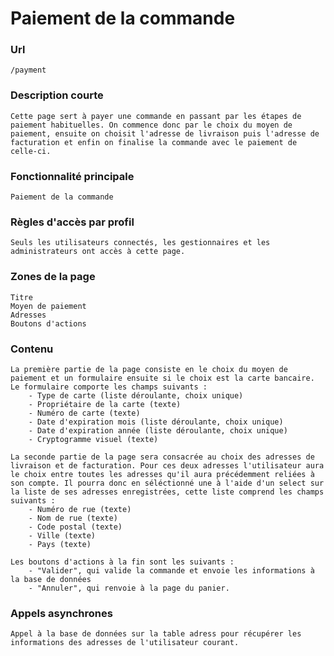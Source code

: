 # Paiement de la commande

### Url
    /payment

### Description courte
    Cette page sert à payer une commande en passant par les étapes de paiement habituelles. On commence donc par le choix du moyen de paiement, ensuite on choisit l'adresse de livraison puis l'adresse de facturation et enfin on finalise la commande avec le paiement de celle-ci.

### Fonctionnalité principale
    Paiement de la commande

### Règles d'accès par profil
    Seuls les utilisateurs connectés, les gestionnaires et les administrateurs ont accès à cette page.

### Zones de la page
    Titre
    Moyen de paiement
    Adresses
    Boutons d'actions

### Contenu
    La première partie de la page consiste en le choix du moyen de paiement et un formulaire ensuite si le choix est la carte bancaire. Le formulaire comporte les champs suivants :
        - Type de carte (liste déroulante, choix unique)
        - Propriétaire de la carte (texte)
        - Numéro de carte (texte)
        - Date d'expiration mois (liste déroulante, choix unique)
        - Date d'expiration année (liste déroulante, choix unique)
        - Cryptogramme visuel (texte)
    
    La seconde partie de la page sera consacrée au choix des adresses de livraison et de facturation. Pour ces deux adresses l'utilisateur aura le choix entre toutes les adresses qu'il aura précédemment reliées à son compte. Il pourra donc en séléctionné une à l'aide d'un select sur la liste de ses adresses enregistrées, cette liste comprend les champs suivants :
        - Numéro de rue (texte)
        - Nom de rue (texte)
        - Code postal (texte)
        - Ville (texte)
        - Pays (texte)
    
    Les boutons d'actions à la fin sont les suivants :
        - "Valider", qui valide la commande et envoie les informations à la base de données
        - "Annuler", qui renvoie à la page du panier.

### Appels asynchrones
    Appel à la base de données sur la table adress pour récupérer les informations des adresses de l'utilisateur courant.